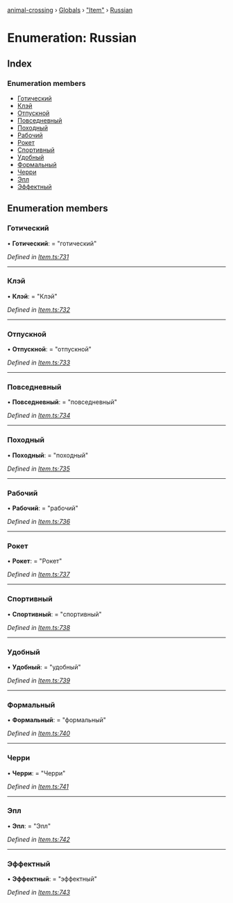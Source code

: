 [animal-crossing](../README.md) › [Globals](../globals.md) › ["Item"](../modules/_item_.md) › [Russian](_item_.russian.md)

# Enumeration: Russian

## Index

### Enumeration members

* [Готический](_item_.russian.md#готический)
* [Клэй](_item_.russian.md#клэй)
* [Отпускной](_item_.russian.md#отпускной)
* [Повседневный](_item_.russian.md#повседневный)
* [Походный](_item_.russian.md#походный)
* [Рабочий](_item_.russian.md#рабочий)
* [Рокет](_item_.russian.md#рокет)
* [Спортивный](_item_.russian.md#спортивный)
* [Удобный](_item_.russian.md#удобный)
* [Формальный](_item_.russian.md#формальный)
* [Черри](_item_.russian.md#черри)
* [Эпл](_item_.russian.md#эпл)
* [Эффектный](_item_.russian.md#эффектный)

## Enumeration members

###  Готический

• **Готический**: = "готический"

*Defined in [Item.ts:731](https://github.com/Norviah/animal-crossing/blob/6476932/module/types/Item.ts#L731)*

___

###  Клэй

• **Клэй**: = "Клэй"

*Defined in [Item.ts:732](https://github.com/Norviah/animal-crossing/blob/6476932/module/types/Item.ts#L732)*

___

###  Отпускной

• **Отпускной**: = "отпускной"

*Defined in [Item.ts:733](https://github.com/Norviah/animal-crossing/blob/6476932/module/types/Item.ts#L733)*

___

###  Повседневный

• **Повседневный**: = "повседневный"

*Defined in [Item.ts:734](https://github.com/Norviah/animal-crossing/blob/6476932/module/types/Item.ts#L734)*

___

###  Походный

• **Походный**: = "походный"

*Defined in [Item.ts:735](https://github.com/Norviah/animal-crossing/blob/6476932/module/types/Item.ts#L735)*

___

###  Рабочий

• **Рабочий**: = "рабочий"

*Defined in [Item.ts:736](https://github.com/Norviah/animal-crossing/blob/6476932/module/types/Item.ts#L736)*

___

###  Рокет

• **Рокет**: = "Рокет"

*Defined in [Item.ts:737](https://github.com/Norviah/animal-crossing/blob/6476932/module/types/Item.ts#L737)*

___

###  Спортивный

• **Спортивный**: = "спортивный"

*Defined in [Item.ts:738](https://github.com/Norviah/animal-crossing/blob/6476932/module/types/Item.ts#L738)*

___

###  Удобный

• **Удобный**: = "удобный"

*Defined in [Item.ts:739](https://github.com/Norviah/animal-crossing/blob/6476932/module/types/Item.ts#L739)*

___

###  Формальный

• **Формальный**: = "формальный"

*Defined in [Item.ts:740](https://github.com/Norviah/animal-crossing/blob/6476932/module/types/Item.ts#L740)*

___

###  Черри

• **Черри**: = "Черри"

*Defined in [Item.ts:741](https://github.com/Norviah/animal-crossing/blob/6476932/module/types/Item.ts#L741)*

___

###  Эпл

• **Эпл**: = "Эпл"

*Defined in [Item.ts:742](https://github.com/Norviah/animal-crossing/blob/6476932/module/types/Item.ts#L742)*

___

###  Эффектный

• **Эффектный**: = "эффектный"

*Defined in [Item.ts:743](https://github.com/Norviah/animal-crossing/blob/6476932/module/types/Item.ts#L743)*
